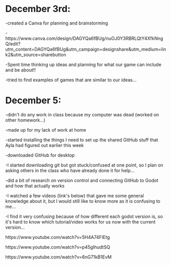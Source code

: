 <h1>December 3rd:</h1>
<p>-created a Canva for planning and brainstorming</p>
<p>-https://www.canva.com/design/DAGYQa6fBUg/nuOJ0Y3RBRLQtY4XfkNngQ/edit?utm_content=DAGYQa6fBUg&utm_campaign=designshare&utm_medium=link2&utm_source=sharebutton</p>
<p>-Spent time thinking up ideas and planning for what our game can include and be about!!</p>
<p>-tried to find examples of games that are similar to our ideas...</p>

<h1>December 5:</h1>
<p>-didn't do any work in class because my computer was dead (worked on other homework...)</p>
<p>-made up for my lack of work at home</p>
<p>-started installing the things I need to set up the shared GitHub stuff that Ayla had figured out earlier this week</p>
<p>-downloaded GitHub for desktop</p>
<p>-I started downloading git but got stuck/confused at one point, so I plan on asking others in the class who have already done it for help...</p>
<p>-did a bit of research on version control and connecting GitHub to Godot and how that actually works</p>
<p>-I watched a few videos (link's below) that gave me some general knowledge about it, but I would still like to know more as it is confusing to me...</p>
<p>-I find it very confusing because of how different each godot version is, so it's hard to know which tutorial/video works for us now with the current version...</p>
<p>https://www.youtube.com/watch?v=5H4A74FIEtg</p>
<p>https://www.youtube.com/watch?v=p45gIhudtSQ</p>
<p>https://www.youtube.com/watch?v=6nG71kB1EvM</p>
